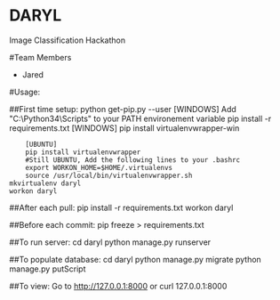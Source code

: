 # DARYL
Image Classification Hackathon

#Team Members
 - Jared

#Usage:

##First time setup:
    python get-pip.py --user
	    [WINDOWS] Add "C:\Python34\Scripts\" to your PATH environement variable
    pip install -r requirements.txt
        [WINDOWS]
        pip install virtualenvwrapper-win

        [UBUNTU]
        pip install virtualenvwrapper
        #Still UBUNTU, Add the following lines to your .bashrc
        export WORKON_HOME=$HOME/.virtualenvs
        source /usr/local/bin/virtualenvwrapper.sh
    mkvirtualenv daryl
    workon daryl

##After each pull:
    pip install -r requirements.txt
    workon daryl

##Before each commit:
    pip freeze > requirements.txt

##To run server:
    cd daryl
    python manage.py runserver

##To populate database:
    cd daryl
    python manage.py migrate
    python manage.py putScript

##To view:
Go to http://127.0.0.1:8000 
or
    curl 127.0.0.1:8000
